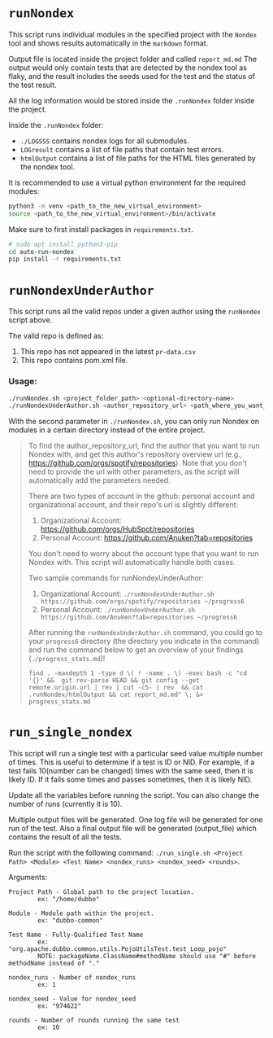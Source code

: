 # `runNondex`

This script runs individual modules in the specified project with the `Nondex` tool and shows results automatically in the `markdown` format.

Output file is located inside the project folder and called `report_md.md` The output would only contain tests that are detected by the nondex tool as flaky, and the result includes the seeds used for the test and the status of the test result.

All the log information would be stored inside the `.runNondex` folder inside the project. 

Inside the `.runNondex` folder: 
- `./LOGSSS` contains nondex logs for all submodules.
- `LOGresult` contains a list of file paths that contain test errors.
- `htmlOutput` contains a list of file paths for the HTML files generated by the nondex tool.

It is recommended to use a virtual python environment for the required modules:
```bash
python3 -m venv <path_to_the_new_virtual_environment>
source <path_to_the_new_virtual_environment>/bin/activate
```

Make sure to first install packages in `requirements.txt`.

```bash
# sudo apt install python3-pip
cd auto-run-nondex
pip install -r requirements.txt
```

# `runNondexUnderAuthor`

This script runs all the valid repos under a given author using the `runNondex` script above. 

The valid repo is defined as:

1. This repo has not appeared in the latest `pr-data.csv`
2. This repo contains pom.xml file.




### Usage:
```bash
./runNondex.sh <project_folder_path> <optional-directory-name>
./runNondexUnderAuthor.sh <author_repository_url> <path_where_you_want_to_clone_those repos>
```

With the second parameter in `./runNondex.sh`, you can only run Nondex on modules in a certain directory instead of the entire project.


>  To find the author_repository_url, find the author that you want to run Nondex with, and get this author's repository overview url (e.g., https://github.com/orgs/spotify/repositories). Note that you don't need to provide the url with other parameters, as the script will automatically add the parameters needed.
>
>  There are two types of account in the github: personal account and organizational account, and their repo's url is slightly different:
> 
>  1. Organizational Account: https://github.com/orgs/HubSpot/repositories
>  2. Personal Account: https://github.com/Anuken?tab=repositories
> 
>  You don't need to worry about the account type that you want to run Nondex with. This script will automatically handle both cases. 
> 
>  Two sample commands for runNondexUnderAuthor:
>  
>  1. Organizational Account: `./runNondexUnderAuthor.sh https://github.com/orgs/spotify/repositories ~/progress6`
>  2. Personal Account: `./runNondexUnderAuthor.sh https://github.com/Anuken?tab=repositories ~/progress6`
>  
>  After running the `runNondexUnderAuthor.sh` command, you could go to your `progress6` directory (the directory you indicate in the command) and run the command below to get an overview of your findings (`./progress_stats.md`)!
> 
>  `find . -maxdepth 1 -type d \( ! -name . \) -exec bash -c "cd '{}' &&  git rev-parse HEAD && git config --get remote.origin.url | rev | cut -c5- | rev  && cat .runNondex/htmlOutput && cat report_md.md" \; &> progress_stats.md`


# `run_single_nondex`

This script will run a single test with a particular seed value multiple number of times. This is useful to determine if a test is ID or NID. For example, if a test fails 10(number can be changed) times with the same seed, then it is likely ID. If it fails some times and passes sometimes, then it is likely NID.

Update all the variables before running the script. You can also change the number of runs (currently it is 10).

Multiple output files will be generated. One log file will be generated for one run of the test. Also a final output file will be generated (output_file) which contains the result of all the tests.

Run the script with the following command:
 `./run_single.sh <Project Path> <Module> <Test Name> <nondex_runs> <nondex_seed> <rounds>`.


Arguments:

```
Project Path - Global path to the project location. 
        ex: "/home/dubbo"

Module - Module path within the project.
        ex: "dubbo-common"

Test Name - Fully-Qualified Test Name 
        ex: "org.apache.dubbo.common.utils.PojoUtilsTest.test_Loop_pojo"
        NOTE: packageName.ClassName#methodName should use "#" before methodName instead of "."

nondex_runs - Number of nondex_runs
        ex: 1

nondex_seed - Value for nondex_seed
        ex: "974622"

rounds - Number of rounds running the same test
        ex: 10
```